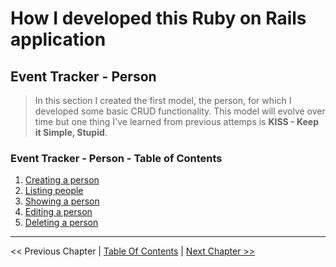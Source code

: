 # How I developed this Ruby on Rails application #


## Event Tracker - Person ##
> In this section I created the first model, the person, for which I developed some basic CRUD functionality. This model will evolve over time but one thing I've learned from previous attemps is __KISS - Keep it Simple, Stupid__.


### Event Tracker - Person - Table of Contents ###
1. [Creating a person](../section_3_event_tracker_person/3_1_creating_a_person.md)
2. [Listing people](../section_3_event_tracker_person/3_3_listing_people.md)
3. [Showing a person](../section_3_event_tracker_person/3_4_showing_a_person.md)
4. [Editing a person](../section_3_event_tracker_person/3_5_editing_a_person.md)
5. [Deleting a person](../section_3_event_tracker_person/3_6_deleting_a_person.md)


----------
<< Previous Chapter | [Table Of Contents](../how_i_developed_this_rails_application.md) | [Next Chapter >>](../section_3_event_tracker_person/3_1_creating_a_person.md)